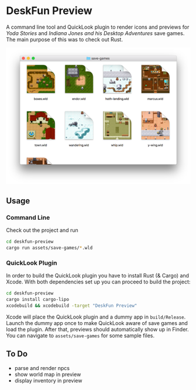 DeskFun Preview
===============

A command line tool and QuickLook plugin to render icons and previews for *Yoda Stories* and *Indiana Jones and his Desktop Adventures* save games. The main purpose of this was to check out Rust.

![Screenshot of a directory containing various save games](screenshot.png)

Usage
-----

### Command Line

Check out the project and run

```sh
cd deskfun-preview
cargo run assets/save-games/*.wld
```

### QuickLook Plugin

In order to build the QuickLook plugin you have to install Rust (& Cargo) and Xcode. With both dependencies set up you can proceed to build the project:

```bash
cd deskfun-preview
cargo install cargo-lipo
xcodebuild && xcodebuild -target "DeskFun Preview"
```

Xcode will place the QuickLook plugin and a dummy app in `build/Release`. Launch the dummy app once to make QuickLook aware of save games and load the plugin. After that, previews should automatically show up in Finder. You can navigate to `assets/save-games` for some sample files.

To Do
-----

-	parse and render npcs
-	show world map in preview
-	display inventory in preview

